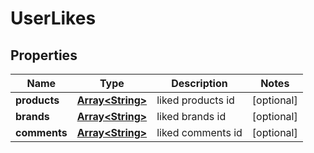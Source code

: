 
# UserLikes

## Properties
Name | Type | Description | Notes
------------ | ------------- | ------------- | -------------
**products** | [**Array&lt;String&gt;**](String.md) | liked products id |  [optional]
**brands** | [**Array&lt;String&gt;**](String.md) | liked brands id |  [optional]
**comments** | [**Array&lt;String&gt;**](String.md) | liked comments id |  [optional]



